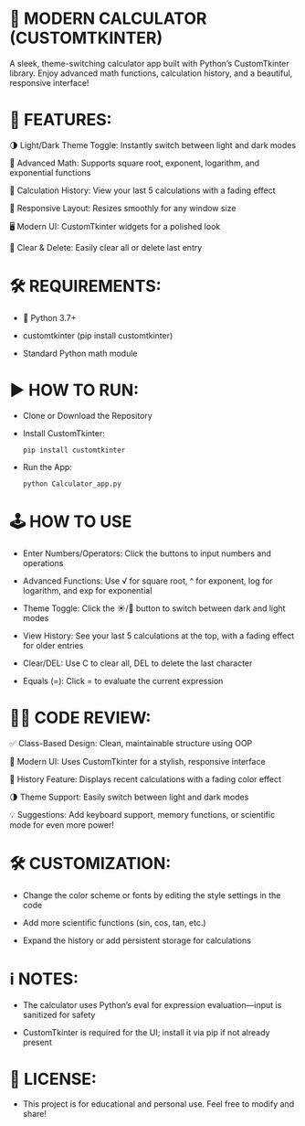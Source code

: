 # 🧮 MODERN CALCULATOR (CUSTOMTKINTER)

A sleek, theme-switching calculator app built with Python’s CustomTkinter library. Enjoy advanced math functions, calculation history, and a beautiful, responsive interface!

# 🚀 FEATURES:

🌗 Light/Dark Theme Toggle: Instantly switch between light and dark modes

🧮 Advanced Math: Supports square root, exponent, logarithm, and exponential functions

📝 Calculation History: View your last 5 calculations with a fading effect

🔄 Responsive Layout: Resizes smoothly for any window size

🖥️ Modern UI: CustomTkinter widgets for a polished look

🧹 Clear & Delete: Easily clear all or delete last entry

# 🛠️ REQUIREMENTS:

* 🐍 Python 3.7+

* customtkinter (pip install customtkinter)

* Standard Python math module

# ▶️ HOW TO RUN:

* Clone or Download the Repository

* Install CustomTkinter:

      pip install customtkinter

* Run the App:

      python Calculator_app.py

# 🕹️ HOW TO USE

* Enter Numbers/Operators: Click the buttons to input numbers and operations

* Advanced Functions: Use √ for square root, ^ for exponent, log for logarithm, and exp for exponential

* Theme Toggle: Click the ☀️/🌙 button to switch between dark and light modes

* View History: See your last 5 calculations at the top, with a fading effect for older entries

* Clear/DEL: Use C to clear all, DEL to delete the last character

* Equals (=): Click = to evaluate the current expression

# 🧑‍💻 CODE REVIEW:

✅ Class-Based Design: Clean, maintainable structure using OOP

🎨 Modern UI: Uses CustomTkinter for a stylish, responsive interface

📝 History Feature: Displays recent calculations with a fading color effect

🌗 Theme Support: Easily switch between light and dark modes

💡 Suggestions: Add keyboard support, memory functions, or scientific mode for even more power!

# 🛠️ CUSTOMIZATION:

* Change the color scheme or fonts by editing the style settings in the code

* Add more scientific functions (sin, cos, tan, etc.)

* Expand the history or add persistent storage for calculations

# ℹ️ NOTES:

* The calculator uses Python’s eval for expression evaluation—input is sanitized for safety

* CustomTkinter is required for the UI; install it via pip if not already present

# 📄 LICENSE:

* This project is for educational and personal use. Feel free to modify and share!
